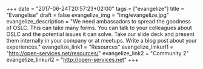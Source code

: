 +++
date = "2017-06-24T20:57:23+02:00"
tags = ["evangelize"]
title = "Evangelise"
draft = false
evangelize_img = "img/evangelize.jpg"
evangelize_description = "We need ambassadors to spread the goodness of OSLC. This can take many forms. You can talk to your colleagues about OSLC and the potential issues it can solve. Take our slide deck and present them internally in your company or at meetups. Write a blog post about your experiences."
evangelize_link1 = "Resources"
evangelize_linkurl1 = "http://open-services.net/resources/"
evangelize_link2 = "Community 2"
evangelize_linkurl2 = "http://open-services.net"
+++
